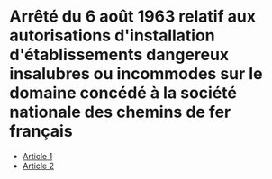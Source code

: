 # Arrêté du 6 août 1963 relatif aux autorisations d'installation d'établissements dangereux insalubres ou incommodes sur le domaine concédé à la société nationale des chemins de fer français

- [Article 1](article-1.md)
- [Article 2](article-2.md)
